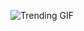 
<!-- GIF_SECTION -->
![Trending GIF](https://media1.giphy.com/media/v1.Y2lkPThiYjIxNzcyODhmZWR5N3pyYnJkcGRyem16aHppcWdvdHZrZG1pNG51dWFodDRpMCZlcD12MV9naWZzX3NlYXJjaCZjdD1n/EZr27ZbJwmjE9PGyLN/giphy.gif)
<!-- END_GIF_SECTION -->
